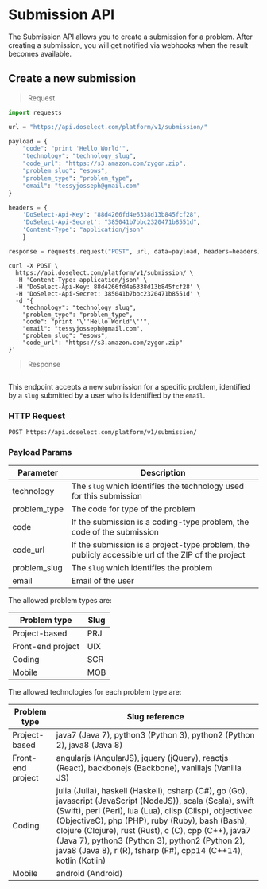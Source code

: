 # Submission API

The Submission API allows you to create a submission for a problem. After creating a submission, you will get notified via webhooks
when the result becomes available.

## Create a new submission

> Request

```python
import requests

url = "https://api.doselect.com/platform/v1/submission/"

payload = {
    "code": "print 'Hello World'",
    "technology": "technology_slug",
    "code_url": "https://s3.amazon.com/zygon.zip",
    "problem_slug": "esows",
    "problem_type": "problem_type",
    "email": "tessyjosseph@gmail.com"
}

headers = {
    'DoSelect-Api-Key': "88d4266fd4e6338d13b845fcf28",
    'DoSelect-Api-Secret': "385041b7bbc2320471b8551d",
    'Content-Type': "application/json"
    }

response = requests.request("POST", url, data=payload, headers=headers)
```

```shell
curl -X POST \
  https://api.doselect.com/platform/v1/submission/ \
  -H 'Content-Type: application/json' \
  -H 'DoSelect-Api-Key: 88d4266fd4e6338d13b845fcf28' \
  -H 'DoSelect-Api-Secret: 385041b7bbc2320471b8551d' \
  -d '{
    "technology": "technology_slug",
    "problem_type": "problem_type",
    "code": "print '\''Hello World'\''",
    "email": "tessyjosseph@gmail.com",
    "problem_slug": "esows",
    "code_url": "https://s3.amazon.com/zygon.zip"
}'
```

> Response

```
```
This endpoint accepts a new submission for a specific problem, identified by a `slug` submitted by a user who is identified by the `email`.


### HTTP Request

`POST https://api.doselect.com/platform/v1/submission/`


### Payload Params
Parameter    | Description
----------   | ---------------
technology   | The `slug` which identifies the technology used for this submission
problem_type | The code for type of the problem
code         | If the submission is a coding-type problem, the code of the submission
code_url     | If the submission is a project-type problem, the publicly accessible url of the ZIP of the project
problem_slug | The `slug` which identifies the problem
email        | Email of the user


The allowed problem types are:

Problem type  | Slug
------------  | ----
Project-based | PRJ
Front-end project | UIX
Coding     | SCR
Mobile        | MOB


The allowed technologies for each problem type are:

Problem type | Slug reference
------------ | ----------------------
Project-based| java7 (Java 7), python3 (Python 3), python2 (Python 2), java8 (Java 8)
Front-end project| angularjs (AngularJS), jquery (jQuery), reactjs (React), backbonejs (Backbone), vanillajs (Vanilla JS)
Coding    | julia (Julia), haskell (Haskell), csharp (C#), go (Go), javascript (JavaScript (NodeJS)), scala (Scala), swift (Swift), perl (Perl), lua (Lua), clisp (Clisp), objectivec (ObjectiveC), php (PHP), ruby (Ruby), bash (Bash), clojure (Clojure), rust (Rust), c (C), cpp (C++), java7 (Java 7), python3 (Python 3), python2 (Python 2), java8 (Java 8), r (R), fsharp (F#), cpp14 (C++14), kotlin (Kotlin)
Mobile      | android (Android)
